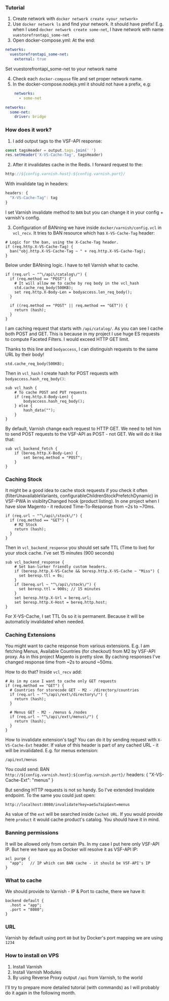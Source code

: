 ### Tutorial
1. Create network with `docker network create <your_network>`
2. Use `docker network ls` and find your network. It should have prefix!
E.g. when I used `docker network create some-net`, I have network with name `vuestorefrontapi_some-net`
3. Open docker-compose.yml:
At the end:
```yaml
networks:
  vuestorefrontapi_some-net:
    external: true
```
Set vuestorefrontapi_some-net to your network name

4. Check each `docker-compose` file and set proper network name.
5. In the docker-compose.nodejs.yml it should not have a prefix, e.g:
```yaml
    networks:
      - some-net

networks:
  some-net:
    driver: bridge
```

### How does it work?
1. I add output tags to the VSF-API response:
```js
const tagsHeader = output.tags.join(' ')
res.setHeader('X-VS-Cache-Tag', tagsHeader)
```

2. After it invalidates cache in the Redis. I forward request to the:
```js
http://${config.varnish.host}:${config.varnish.port}/
```
With invalidate tag in headers:
```js
headers: {
  "X-VS-Cache-Tag": tag
}
```

I set Varnish invalidate method to `BAN` but you can change it in your config + varnish's config.

3. Configuration of BANning we have inside `docker/varnish/config.vcl` in `vcl_recv`. 
It tries to BAN resource which has `X-VS-Cache-Tag` header:
```vcl
# Logic for the ban, using the X-Cache-Tag header.
if (req.http.X-VS-Cache-Tag) {
  ban("obj.http.X-VS-Cache-Tag ~ " + req.http.X-VS-Cache-Tag);
}
```

Below under BANning logic. I have to tell Varnish what to cache.
```vcl
if (req.url ~ "^\/api\/catalog\/") {
  if (req.method == "POST") {
    # It will allow me to cache by req body in the vcl_hash
    std.cache_req_body(500KB);
    set req.http.X-Body-Len = bodyaccess.len_req_body();
  }
 
  if ((req.method == "POST" || req.method == "GET")) {
    return (hash);
  }
}
```

I am caching request that starts with `/api/catalog/`. As you can see I cache both POST and GET.
This is because in my project I use huge ES requests to compute Faceted Filters. I would exceed HTTP GET limit.

Thanks to this line and `bodyaccess`, I can distinguish requests to the same URL by their body!
```vcl
std.cache_req_body(500KB);
```

Then in `vcl_hash` I create hash for POST requests with `bodyaccess.hash_req_body()`:
```vcl
sub vcl_hash {
    # To cache POST and PUT requests
    if (req.http.X-Body-Len) {
        bodyaccess.hash_req_body();
    } else {
        hash_data("");
    }
}
```

By default, Varnish change each request to HTTP GET. We need to tell him to send POST requests to the VSF-API as POST - not GET.
We will do it like that:
```vcl
sub vcl_backend_fetch {
    if (bereq.http.X-Body-Len) {
        set bereq.method = "POST";
    }
}
```


### Caching Stock
It might be a good idea to cache stock requests if you check it often (filterUnavailableVariants, configurableChildrenStockPrefetchDynamic) in VSF-PWA in visiblityChanged hook (product listing).
In one project when I have slow Magento - it reduced Time-To-Response from ~2s to ~70ms.

```vcl
if (req.url ~ "^\/api\/stock\/") {
  if (req.method == "GET") {
    # M2 Stock
    return (hash);
  }
}
```

Then in `vcl_backend_response` you should set safe TTL (Time to live) for your stock cache. I've set 15 minutes (900 seconds)
```vcl
sub vcl_backend_response {
    # Set ban-lurker friendly custom headers.
    if (beresp.http.X-VS-Cache && beresp.http.X-VS-Cache ~ "Miss") {
      set beresp.ttl = 0s;
    }
    if (bereq.url ~ "^\/api\/stock\/") {
      set beresp.ttl = 900s; // 15 minutes
    }
    set beresp.http.X-Url = bereq.url;
    set beresp.http.X-Host = bereq.http.host;
}
```

For X-VS-Cache, I set TTL 0s so it is permanent. Because it will be automaticly invalidated when needed.

### Caching Extensions
You might want to cache response from various extensions.
E.g. I am fetching Menus, Available Countries (for checkout) from M2 by VSF-API proxy.
As in this project Magento is pretty slow. By caching responses I've changed response time from ~2s
to around ~50ms.

How to do that?
Inside `vcl_recv` add:
```vcl
# As in my case I want to cache only GET requests 
if (req.method == "GET") {
  # Countries for storecode GET - M2 - /directory/countries
  if (req.url ~ "^\/api\/ext\/directory\/") {
    return (hash);
  }
 
  # Menus GET - M2 - /menus & /nodes
  if (req.url ~ "^\/api\/ext\/menus\/") {
    return (hash);
  }
}
```

How to invalidate extension's tag?
You can do it by sending request with `X-VS-Cache-Ext` header.
If value of this header is part of any cached URL - it will be invalidated.
E.g. for menus extension:
```
/api/ext/menus
```
You could send:
BAN `http://${config.varnish.host}:${config.varnish.port}/`
headers: {
  "X-VS-Cache-Ext": "menus"
}

But sending HTTP requests is not so handy. So I've extended Invalidate endpoint. To the same you could just open:
```
http://localhost:8080/invalidate?key=aeSu7aip&ext=menus
```

As value of the `ext` will be searched inside `Cached URL`.
If you would provide here `product` it would cache product's catalog. You should have it in mind.

### Banning permissions
It will be allowed only from certain IPs. In my case I put here only VSF-API IP. But here we have `app` as Docker will resolve it as VSF-API IP:
```vcl
acl purge {
  "app";   // IP which can BAN cache - it should be VSF-API's IP
}
```

### What to cache
We should provide to Varnish - IP & Port to cache, there we have it:
```vcl
backend default {
  .host = "app";
  .port = "8080";
}
```

### URL
Varnish by default using port `80` but by Docker's port mapping we are using `1234`

### How to install on VPS
1. Install Varnish
2. Install Varnish Modules
3. By using Reverse Proxy output `/api` from Varnish, to the world

I'll try to prepare more detailed tutorial (with commands) as I will probably do it again in the following month.